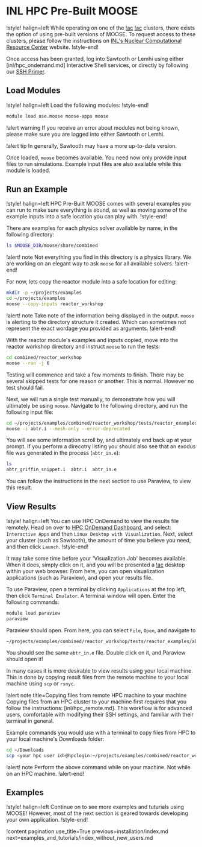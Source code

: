 # INL HPC Pre-Built MOOSE

!style! halign=left
While operating on one of the [!ac](INL) [!ac](HPC) clusters, there exists the option of using
pre-built versions of MOOSE. To request access to these clusters, please follow the instructions on
[INL's Nuclear Computational Resource Center](https://inl.gov/ncrc/) website.
!style-end!

Once access has been granted, log into Sawtooth or Lemhi using either [inl/hpc_ondemand.md]
Interactive Shell services, or directly by following our [SSH Primer](inl/hpc_remote.md).

## Load Modules

!style! halign=left
Load the following modules:
!style-end!

```bash
module load use.moose moose-apps moose
```

!alert warning
If you receive an error about modules not being known, please make sure you are logged into either
Sawtooth or Lemhi.

!alert tip
In generally, Sawtooth may have a more up-to-date version.

Once loaded, `moose` becomes available. You need now only provide input files to run simulations.
Example input files are also available while this module is loaded.

## Run an Example

!style! halign=left
HPC Pre-Built MOOSE comes with several examples you can run to make sure everything is sound, as
well as moving some of the example inputs into a safe location you can play with.
!style-end!

There are examples for each physics solver available by name, in the following directory:

```bash
ls $MOOSE_DIR/moose/share/combined
```

!alert! note
Not everything you find in this directory is a physics library. We are working on an elegant way to
ask `moose` for all available solvers.
!alert-end!

For now, lets copy the reactor module into a safe location for editing:

```bash
mkdir -p ~/projects/examples
cd ~/projects/examples
moose --copy-inputs reactor_workshop
```

!alert! note
Take note of the information being displayed in the output. `moose` is alerting to the directory
structure it created. Which can sometimes not represent the exact wordage you provided as arguments.
!alert-end!

With the reactor module's examples and inputs copied, move into the reactor workshop directory and
instruct `moose` to run the tests:

```bash
cd combined/reactor_workshop
moose --run -j 6
```

Testing will commence and take a few moments to finish. There may be several skipped tests for one
reason or another. This is normal. However no test should fail.

Next, we will run a single test manually, to demonstrate how you will ultimately be using `moose`.
Navigate to the following directory, and run the following input file:

```bash
cd ~/projects/examples/combined/reactor_workshop/tests/reactor_examples/abtr/
moose -i abtr.i --mesh-only --error-deprecated
```

You will see some information scroll by, and ultimately end back up at your prompt. If you perform a
direcotry listing you should also see that an exodus file was generated in the process
(`abtr_in.e`):

```bash
ls
abtr_griffin_snippet.i  abtr.i  abtr_in.e
```

You can follow the instructions in the next section to use Paraview, to view this result.

## View Results

!style! halign=left
You can use HPC OnDemand to view the results file remotely. Head on over to
[HPC OnDemand Dashboard](https://hpcondemand.inl.gov/pun/sys/dashboard), and select:
`Interactive Apps` and then `Linux Desktop with Visualization`. Next, select your cluster (such as
Sawtooth), the amount of time you believe you need, and then click `Launch`.
!style-end!

It may take some time before your 'Visualization Job' becomes available. When it does, simply click
on it, and you will be presented a [!ac](GUI) desktop within your web browser. From here, you can
open visualization applications (such as Paraview), and open your results file.

To use Paraview, open a terminal by clicking `Applications` at the top left, then click
`Terminal Emulator`. A terminal window will open. Enter the following commands:

```bash
module load paraview
paraview
```

Paraview should open. From here, you can select `File`, `Open`, and navigate to

```pre
~/projects/examples/combined/reactor_workshop/tests/reactor_examples/abtr/
```

You should see the same `abtr_in.e` file. Double click on it, and Paraview should open it!

In many cases it is more desirable to view results using your local machine. This is done by copying
result files from the remote machine to your local machine using `scp` or `rsnyc`.

!alert note title=Copying files from remote HPC machine to your machine
Copying files from an HPC cluster to your machine first requires that you follow the instructions:
[inl/hpc_remote.md]. This workflow is for advanced users, comfortable with modifying their SSH
settings, and familiar with their terminal in general.

Example commands you would use with a terminal to copy files from HPC to your local machine's
Downloads folder:

```bash
cd ~/Downloads
scp <your hpc user id>@hpclogin:~/projects/examples/combined/reactor_workshop/tests/reactor_examples/abtr/abtr_in.e .
```

!alert! note
Perform the above command while on your machine. Not while on an HPC machine.
!alert-end!

## Examples

!style! halign=left
Continue on to see more examples and tuturials using MOOSE! However, most of the next section is
geared towards developing your own application.
!style-end!

!content pagination use_title=True
                    previous=installation/index.md
                    next=examples_and_tutorials/index_without_new_users.md
